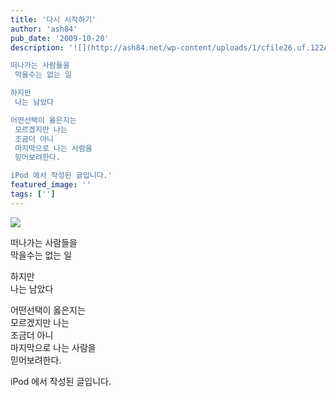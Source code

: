 ```yaml
---
title: '다시 시작하기'
author: 'ash84'
pub_date: '2009-10-20'
description: '![](http://ash84.net/wp-content/uploads/1/cfile26.uf.122A892B4ADD0A69138198)

떠나가는 사람들을  
 막을수는 없는 일

하지만  
 나는 남았다

어떤선택이 옳은지는  
 모르겠지만 나는  
 조금더 아니  
 마지막으로 나는 사람을   
 믿어보려한다.

iPod 에서 작성된 글입니다.'
featured_image: ''
tags: ['']
---
```



![](http://ash84.net/wp-content/uploads/1/cfile26.uf.122A892B4ADD0A69138198)

떠나가는 사람들을  
 막을수는 없는 일

하지만  
 나는 남았다

어떤선택이 옳은지는  
 모르겠지만 나는  
 조금더 아니  
 마지막으로 나는 사람을   
 믿어보려한다.

iPod 에서 작성된 글입니다.



